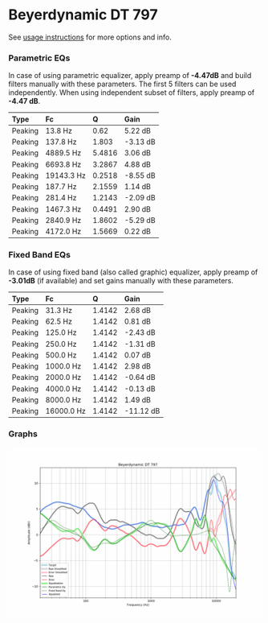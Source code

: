 # Beyerdynamic DT 797
See [usage instructions](https://github.com/jaakkopasanen/AutoEq#usage) for more options and info.

### Parametric EQs
In case of using parametric equalizer, apply preamp of **-4.47dB** and build filters manually
with these parameters. The first 5 filters can be used independently.
When using independent subset of filters, apply preamp of **-4.47 dB**.

| Type    | Fc         |      Q | Gain     |
|:--------|:-----------|:-------|:---------|
| Peaking | 13.8 Hz    | 0.62   | 5.22 dB  |
| Peaking | 137.8 Hz   | 1.803  | -3.13 dB |
| Peaking | 4889.5 Hz  | 5.4816 | 3.06 dB  |
| Peaking | 6693.8 Hz  | 3.2867 | 4.88 dB  |
| Peaking | 19143.3 Hz | 0.2518 | -8.55 dB |
| Peaking | 187.7 Hz   | 2.1559 | 1.14 dB  |
| Peaking | 281.4 Hz   | 1.2143 | -2.09 dB |
| Peaking | 1467.3 Hz  | 0.4491 | 2.90 dB  |
| Peaking | 2840.9 Hz  | 1.8602 | -5.29 dB |
| Peaking | 4172.0 Hz  | 1.5669 | 0.22 dB  |

### Fixed Band EQs
In case of using fixed band (also called graphic) equalizer, apply preamp of **-3.01dB**
(if available) and set gains manually with these parameters.

| Type    | Fc         |      Q | Gain      |
|:--------|:-----------|:-------|:----------|
| Peaking | 31.3 Hz    | 1.4142 | 2.68 dB   |
| Peaking | 62.5 Hz    | 1.4142 | 0.81 dB   |
| Peaking | 125.0 Hz   | 1.4142 | -2.43 dB  |
| Peaking | 250.0 Hz   | 1.4142 | -1.31 dB  |
| Peaking | 500.0 Hz   | 1.4142 | 0.07 dB   |
| Peaking | 1000.0 Hz  | 1.4142 | 2.98 dB   |
| Peaking | 2000.0 Hz  | 1.4142 | -0.64 dB  |
| Peaking | 4000.0 Hz  | 1.4142 | -0.13 dB  |
| Peaking | 8000.0 Hz  | 1.4142 | 1.49 dB   |
| Peaking | 16000.0 Hz | 1.4142 | -11.12 dB |

### Graphs
![](./Beyerdynamic%20DT%20797.png)